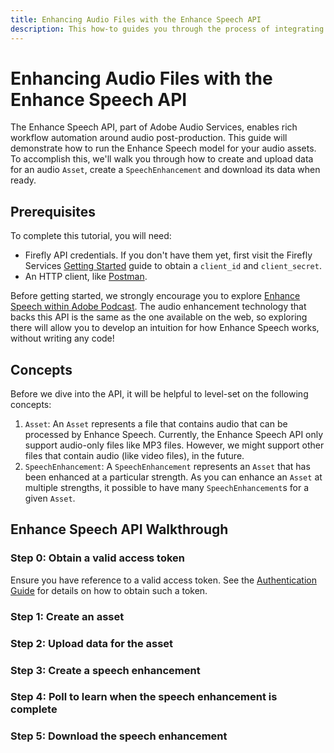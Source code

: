 ```yaml
---
title: Enhancing Audio Files with the Enhance Speech API
description: This how-to guides you through the process of integrating the Firefly Services APIs in PowerAutomate.
---
```


# Enhancing Audio Files with the Enhance Speech API

The Enhance Speech API, part of Adobe Audio Services, enables rich workflow automation around audio post-production.
This guide will demonstrate how to run the Enhance Speech model for your audio assets.
To accomplish this, we'll walk you through how to create and upload data for an audio `Asset`, create a `SpeechEnhancement` and download its data when ready.

## Prerequisites

To complete this tutorial, you will need:

* Firefly API credentials. If you don't have them yet, first visit the Firefly Services [Getting Started](../../../guides/get-started.md) guide to obtain a `client_id` and `client_secret`.
* An HTTP client, like [Postman](https://www.postman.com/).

Before getting started, we strongly encourage you to explore [Enhance Speech within Adobe Podcast][esqa-link]. The audio enhancement technology that backs this API is the same as the one available on the web, so exploring there will allow you to develop an intuition for how Enhance Speech works, without writing any code!

## Concepts

Before we dive into the API, it will be helpful to level-set on the following concepts:

1. `Asset`: An `Asset` represents a file that contains audio that can be processed by Enhance Speech. Currently, the Enhance Speech API only support audio-only files like MP3 files. However, we might support other files that contain audio (like video files), in the future.
2. `SpeechEnhancement`: A `SpeechEnhancement` represents an `Asset` that has been enhanced at a particular strength. As you can enhance an `Asset` at multiple strengths, it possible to have many `SpeechEnhancement`s for a given `Asset`.

[esqa-link]:https://podcast.adobe.com/enhance

## Enhance Speech API Walkthrough

### Step 0: Obtain a valid access token

Ensure you have reference to a valid access token. See the [Authentication Guide](../concepts/authentication/index.md) for details on how to obtain
such a token.

### Step 1: Create an asset

### Step 2: Upload data for the asset

### Step 3: Create a speech enhancement

### Step 4: Poll to learn when the speech enhancement is complete

### Step 5: Download the speech enhancement

